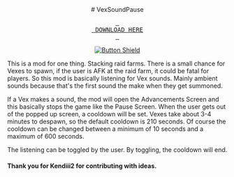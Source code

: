<div align = center>
  # VexSoundPause
  
   [<kbd> <br> DOWNLOAD HERE <br> </kbd>](https://github.com/Soviaat/VexSoundPause/releases)
   
   [![Button Shield]][Shield]

</div>

This is a mod for one thing. Stacking raid farms. There is a small chance for Vexes to spawn, if the user is AFK at the raid farm, it could be fatal for players.
So this mod is basically listening for Vex sounds. Mainly ambient sounds because that's the first sound the make when they get summoned.

If a Vex makes a sound, the mod will open the Advancements Screen and this basically stops the game like the Pause Screen. When the user gets out of the popped up screen, a cooldown will be set. Vexes take about 3-4 minutes to despawn, so the default cooldown is 210 seconds. Of course the cooldown can be changed between a minimum of 10 seconds and a maximum of 600 seconds. 

The listening can be toggled by the user. By toggling, the cooldown will end. 

#### Thank you for Kendiii2 for contributing with ideas. 

<!---------------------------------------------------------------------------->

[Button Shield]: https://img.shields.io/badge/Shield_Buttons-37a779?style=for-the-badge
[Shield]: Types/Shield.md
